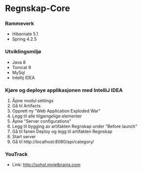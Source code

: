 # Regnskap-Core

### Rammeverk
* Hibernate 5.1
* Spring 4.2.5

### Utviklingsmiljø
* Java 8
* Tomcat 9
* MySql
* Intellij IDEA

### Kjøre og deploye applikasjonen med IntelliJ IDEA
1. Åpne modul settings
2. Gå til Artifacts
3. Opprett ny "Web Application Exploded War"
4. Legg til alle tilgjengelige elementer
5. Åpne "Server configurations"
6. Legg til bygging av artifakten Regnskap under "Before launch"
7. Gå til fanen Deploy og legg til artifakten Regnskap
8. Start server
9. Gå til http://localhost:8080/api/category/

### YouTrack
* Link: http://sohol.myjetbrains.com